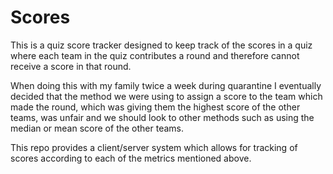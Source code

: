 # Scores

This is a quiz score tracker designed to keep track of the scores in a
quiz where each team in the quiz contributes a round and therefore
cannot receive a score in that round.

When doing this with my family twice a week during quarantine I
eventually decided that the method we were using to assign a score to
the team which made the round, which was giving them the highest score
of the other teams, was unfair and we should look to other methods such
as using the median or mean score of the other teams.

This repo provides a client/server system which allows for tracking of
scores according to each of the metrics mentioned above.
